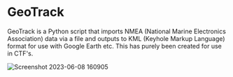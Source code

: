 # GeoTrack
GeoTrack is a Python script that imports NMEA (National Marine Electronics Association) data via a file and outputs to KML (Keyhole Markup Language) format for use with Google Earth etc. This has purely been created for use in CTF's.

![Screenshot 2023-06-08 160905](https://github.com/B0neShAd0w/GeoTrack/assets/117080369/a7e30ad9-101e-4fdd-8400-6549a2645f84)
